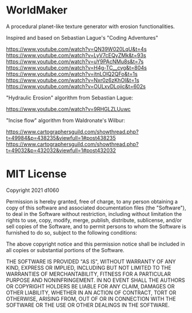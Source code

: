 # WorldMaker

A procedural planet-like texture generator with erosion functionalities. 

Inspired and based on Sebastian Lague's "Coding Adventures"

https://www.youtube.com/watch?v=QN39W020LqU&t=4s  
https://www.youtube.com/watch?v=LyV7cEQyZMk&t=93s  
https://www.youtube.com/watch?v=uY9PAcNMu8s&t=7s  
https://www.youtube.com/watch?v=H4g-TC__cvg&t=804s  
https://www.youtube.com/watch?v=itnLOlQ2QFo&t=1s  
https://www.youtube.com/watch?v=Nxr0z6zKhOI&t=1s  
https://www.youtube.com/watch?v=OULxvDLojic&t=602s  

"Hydraulic Erosion" algorithm from Sebastian Lague:

https://www.youtube.com/watch?v=9RHGLZLUuwc

"Incise flow" algorithm from Waldronate's Wilbur:

https://www.cartographersguild.com/showthread.php?t=49984&p=438235&viewfull=1#post438235
https://www.cartographersguild.com/showthread.php?t=49032&p=432032&viewfull=1#post432032


# MIT License

Copyright 2021 d1060

Permission is hereby granted, free of charge, to any person obtaining a copy of this software and associated documentation files (the "Software"), to deal in the Software without restriction, including without limitation the rights to use, copy, modify, merge, publish, distribute, sublicense, and/or sell copies of the Software, and to permit persons to whom the Software is furnished to do so, subject to the following conditions:

The above copyright notice and this permission notice shall be included in all copies or substantial portions of the Software.

THE SOFTWARE IS PROVIDED "AS IS", WITHOUT WARRANTY OF ANY KIND, EXPRESS OR IMPLIED, INCLUDING BUT NOT LIMITED TO THE WARRANTIES OF MERCHANTABILITY, FITNESS FOR A PARTICULAR PURPOSE AND NONINFRINGEMENT. IN NO EVENT SHALL THE AUTHORS OR COPYRIGHT HOLDERS BE LIABLE FOR ANY CLAIM, DAMAGES OR OTHER LIABILITY, WHETHER IN AN ACTION OF CONTRACT, TORT OR OTHERWISE, ARISING FROM, OUT OF OR IN CONNECTION WITH THE SOFTWARE OR THE USE OR OTHER DEALINGS IN THE SOFTWARE.